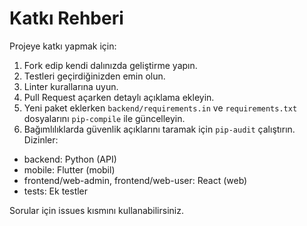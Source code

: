 # Katkı Rehberi

Projeye katkı yapmak için:
1. Fork edip kendi dalınızda geliştirme yapın.
2. Testleri geçirdiğinizden emin olun.
3. Linter kurallarına uyun.
4. Pull Request açarken detaylı açıklama ekleyin.
5. Yeni paket eklerken `backend/requirements.in` ve `requirements.txt` dosyalarını `pip-compile` ile güncelleyin.
6. Bağımlılıklarda güvenlik açıklarını taramak için `pip-audit` çalıştırın.
Dizinler:
- backend: Python (API)
- mobile: Flutter (mobil)
- frontend/web-admin, frontend/web-user: React (web)
- tests: Ek testler

Sorular için issues kısmını kullanabilirsiniz.
